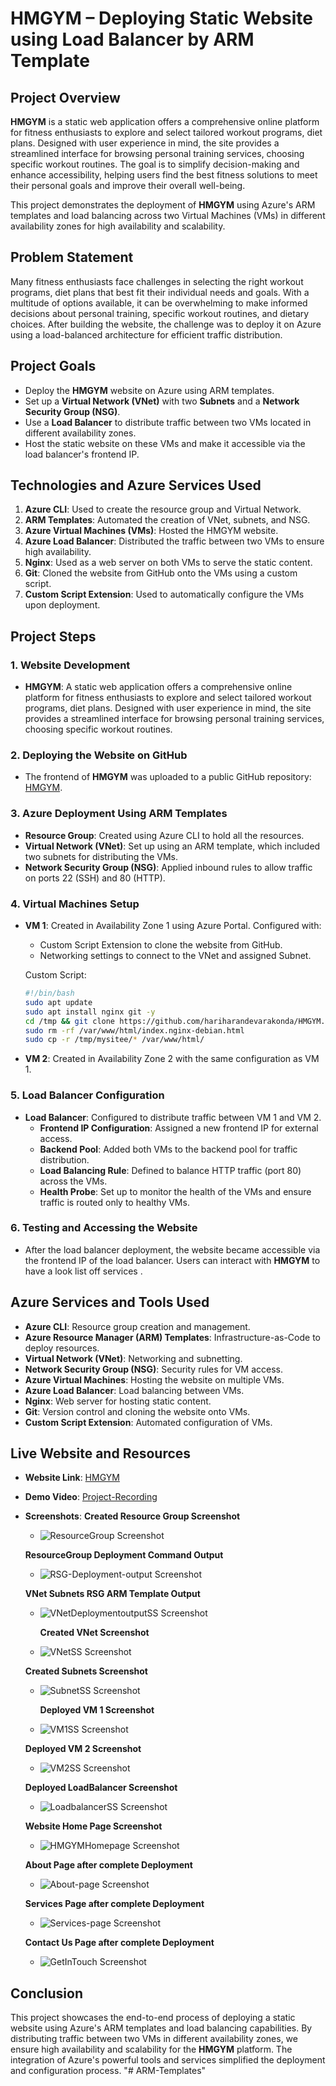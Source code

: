 # HMGYM – Deploying Static Website using Load Balancer by ARM Template

## Project Overview

**HMGYM** is a static web application offers a comprehensive online platform for fitness enthusiasts to explore and select tailored workout programs, diet plans. Designed with user experience in mind, the site provides a streamlined interface for browsing personal training services, choosing specific workout routines. The goal is to simplify decision-making and enhance accessibility, helping users find the best fitness solutions to meet their personal goals and improve their overall well-being.

This project demonstrates the deployment of **HMGYM** using Azure's ARM templates and load balancing across two Virtual Machines (VMs) in different availability zones for high availability and scalability.

## Problem Statement

Many fitness enthusiasts face challenges in selecting the right workout programs, diet plans that best fit their individual needs and goals. With a multitude of options available, it can be overwhelming to make informed decisions about personal training, specific workout routines, and dietary choices. After building the website, the challenge was to deploy it on Azure using a load-balanced architecture for efficient traffic distribution.

## Project Goals

- Deploy the **HMGYM** website on Azure using ARM templates.
- Set up a **Virtual Network (VNet)** with two **Subnets** and a **Network Security Group (NSG)**.
- Use a **Load Balancer** to distribute traffic between two VMs located in different availability zones.
- Host the static website on these VMs and make it accessible via the load balancer's frontend IP.

## Technologies and Azure Services Used

1. **Azure CLI**: Used to create the resource group and Virtual Network.
2. **ARM Templates**: Automated the creation of VNet, subnets, and NSG.
3. **Azure Virtual Machines (VMs)**: Hosted the HMGYM website.
4. **Azure Load Balancer**: Distributed the traffic between two VMs to ensure high availability.
5. **Nginx**: Used as a web server on both VMs to serve the static content.
6. **Git**: Cloned the website from GitHub onto the VMs using a custom script.
7. **Custom Script Extension**: Used to automatically configure the VMs upon deployment.

## Project Steps

### 1. Website Development

- **HMGYM**: A static web application offers a comprehensive online platform for fitness enthusiasts to explore and select tailored workout programs, diet plans. Designed with user experience in mind, the site provides a streamlined interface for browsing personal training services, choosing specific workout routines.
### 2. Deploying the Website on GitHub

- The frontend of **HMGYM** was uploaded to a public GitHub repository: [HMGYM](https://github.com/hariharandevarakonda/HMGYM.git).

### 3. Azure Deployment Using ARM Templates

- **Resource Group**: Created using Azure CLI to hold all the resources.
- **Virtual Network (VNet)**: Set up using an ARM template, which included two subnets for distributing the VMs.
- **Network Security Group (NSG)**: Applied inbound rules to allow traffic on ports 22 (SSH) and 80 (HTTP).

### 4. Virtual Machines Setup

- **VM 1**: Created in Availability Zone 1 using Azure Portal. Configured with:

  - Custom Script Extension to clone the website from GitHub.
  - Networking settings to connect to the VNet and assigned Subnet.

  Custom Script:

  ```bash
  #!/bin/bash
  sudo apt update
  sudo apt install nginx git -y
  cd /tmp && git clone https://github.com/hariharandevarakonda/HMGYM.git mysitee
  sudo rm -rf /var/www/html/index.nginx-debian.html
  sudo cp -r /tmp/mysitee/* /var/www/html/
  ```

- **VM 2**: Created in Availability Zone 2 with the same configuration as VM 1.

### 5. Load Balancer Configuration

- **Load Balancer**: Configured to distribute traffic between VM 1 and VM 2.
  - **Frontend IP Configuration**: Assigned a new frontend IP for external access.
  - **Backend Pool**: Added both VMs to the backend pool for traffic distribution.
  - **Load Balancing Rule**: Defined to balance HTTP traffic (port 80) across the VMs.
  - **Health Probe**: Set up to monitor the health of the VMs and ensure traffic is routed only to healthy VMs.

### 6. Testing and Accessing the Website

- After the load balancer deployment, the website became accessible via the frontend IP of the load balancer. Users can interact with **HMGYM** to have a look list off services .

## Azure Services and Tools Used

- **Azure CLI**: Resource group creation and management.
- **Azure Resource Manager (ARM) Templates**: Infrastructure-as-Code to deploy resources.
- **Virtual Network (VNet)**: Networking and subnetting.
- **Network Security Group (NSG)**: Security rules for VM access.
- **Azure Virtual Machines**: Hosting the website on multiple VMs.
- **Azure Load Balancer**: Load balancing between VMs.
- **Nginx**: Web server for hosting static content.
- **Git**: Version control and cloning the website onto VMs.
- **Custom Script Extension**: Automated configuration of VMs.

## Live Website and Resources

- **Website Link**: [HMGYM](https://github.com/hariharandevarakonda/HMGYM.git)
- **Demo Video**: [Project-Recording](https://youtu.be/Qh7xYo1rYXY)
- **Screenshots**:
  **Created Resource Group Screenshot**

  - ![ResourceGroup Screenshot](./ProjectScreenshots/Resource%20Group%20SS.png)

  **ResourceGroup Deployment Command Output**

  - ![RSG-Deployment-output Screenshot](./ProjectScreenshots/RSG-Deployment-output.png)

  **VNet Subnets RSG ARM Template Output**

  - ![VNetDeploymentoutputSS Screenshot](./ProjectScreenshots/VNetDeploymentoutputSS.png)

    **Created VNet Screenshot**

  - ![VNetSS Screenshot](./ProjectScreenshots/VNetSS.png)

  **Created Subnets Screenshot**

  - ![SubnetSS Screenshot](./ProjectScreenshots/SubnetSS.png)

    **Deployed VM 1 Screenshot**

  - ![VM1SS Screenshot](./ProjectScreenshots/VM1SS.png)

  **Deployed VM 2 Screenshot**

  - ![VM2SS Screenshot](./ProjectScreenshots/VM2SS.png)

  **Deployed LoadBalancer Screenshot**

  - ![LoadbalancerSS Screenshot](./ProjectScreenshots/LoadbalancerSS.png)

  **Website Home Page Screenshot**

  - ![HMGYMHomepage Screenshot](./ProjectScreenshots/HMGYMHomePage.png)

  **About Page after complete Deployment**

  - ![About-page Screenshot](./ProjectScreenshots/About-page.png)

  **Services Page after complete Deployment**

  - ![Services-page Screenshot](./ProjectScreenshots/Services-page.png)

  **Contact Us Page after complete Deployment**

  - ![GetInTouch Screenshot](./ProjectScreenshots/GetInTouch.png)

## Conclusion

This project showcases the end-to-end process of deploying a static website using Azure's ARM templates and load balancing capabilities. By distributing traffic between two VMs in different availability zones, we ensure high availability and scalability for the **HMGYM** platform. The integration of Azure's powerful tools and services simplified the deployment and configuration process.
"# ARM-Templates"

